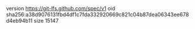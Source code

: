 version https://git-lfs.github.com/spec/v1
oid sha256:a38d9076131fbd4df1c7fda332920669c821c04b87dea06343ee678d4eb94b11
size 15147
